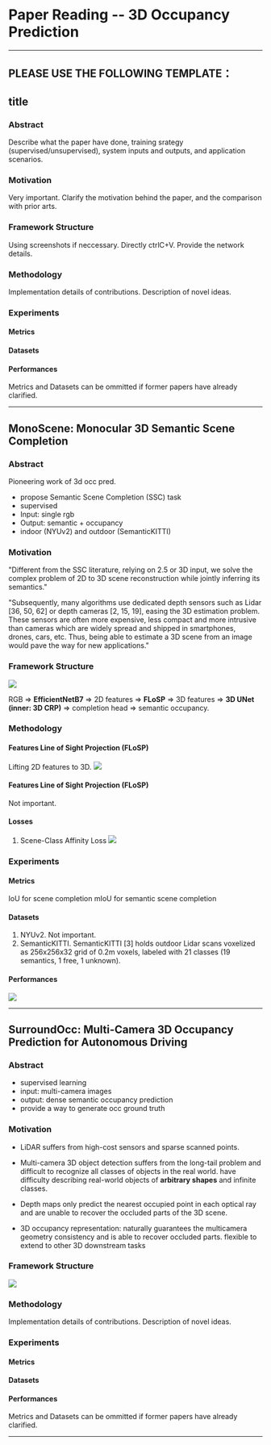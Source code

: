 # Paper Reading -- 3D Occupancy Prediction 


---
## PLEASE USE THE FOLLOWING TEMPLATE：
## title
### Abstract
Describe what the paper have done, training srategy (supervised/unsupervised), system inputs and outputs, and application scenarios. 

### Motivation
Very important. 
Clarify the motivation behind the paper, and the comparison with prior arts.

### Framework Structure
Using screenshots if neccessary. Directly ctrlC+V. 
Provide the network details. 


### Methodology
Implementation details of contributions. Description of novel ideas. 


### Experiments
#### Metrics
#### Datasets
#### Performances

Metrics and Datasets can be ommitted if former papers have already clarified. 



---


## MonoScene: Monocular 3D Semantic Scene Completion

### Abstract
Pioneering work of 3d occ pred. 

- propose Semantic Scene Completion (SSC) task 
- supervised
- Input: single rgb
- Output: semantic + occupancy
- indoor (NYUv2) and outdoor (SemanticKITTI)


### Motivation
"Different from the SSC literature, relying on 2.5 or 3D input, we solve the complex problem of 2D to 3D scene reconstruction while jointly inferring its semantics."

"Subsequently, many algorithms use dedicated depth sensors such as Lidar [36, 50, 62] or depth cameras [2, 15, 19], easing the 3D estimation problem. These sensors are often more expensive, less compact and more intrusive than cameras which are widely spread and shipped in smartphones, drones, cars, etc. Thus, being able to estimate a 3D scene from an image would pave the way for new applications."


### Framework Structure
![](https://s3.hedgedoc.org/hd1-demo/uploads/ac81cc66-f3d5-4e3f-bc88-fa448d594733.png)

RGB $\Rightarrow$ **EfficientNetB7** $\Rightarrow$ 2D features  $\Rightarrow$ **FLoSP** $\Rightarrow$ 3D features $\Rightarrow$ **3D UNet (inner: 3D CRP)** $\Rightarrow$ completion head $\Rightarrow$ semantic occupancy.

### Methodology

#### Features Line of Sight Projection (FLoSP)
Lifting 2D features to 3D.
![](https://s3.hedgedoc.org/hd1-demo/uploads/285950e3-bf04-495a-b470-b2da40d870d9.png)


#### Features Line of Sight Projection (FLoSP)
Not important. 

#### Losses
1. Scene-Class Affinity Loss
![](https://s3.hedgedoc.org/hd1-demo/uploads/d6801a75-7c63-46b7-8397-f480c5f38294.png)


### Experiments

#### Metrics
IoU for scene completion
mIoU for semantic scene completion

#### Datasets
1. NYUv2. Not important.
2. SemanticKITTI. SemanticKITTI [3] holds outdoor Lidar scans voxelized as 256x256x32 grid of 0.2m voxels, labeled with 21 classes (19 semantics, 1 free, 1 unknown).


#### Performances
![](https://s3.hedgedoc.org/hd1-demo/uploads/8dee4752-7c0d-4d5f-a7a7-05f0b93c8084.png)

---
## SurroundOcc: Multi-Camera 3D Occupancy Prediction for Autonomous Driving
### Abstract

- supervised learning
- input: multi-camera images
- output: dense semantic occupancy prediction
- provide a way to generate occ ground truth


### Motivation
- LiDAR
suffers from high-cost sensors and sparse scanned points.

- Multi-camera 3D object detection
suffers from the long-tail problem and difficult to recognize all classes of objects in the real world.
have difficulty describing real-world objects of **arbitrary shapes** and infinite classes.

- Depth maps
only predict the nearest occupied point in each optical ray and are unable to recover the occluded parts of the 3D scene.

- 3D occupancy representation:
naturally guarantees the multicamera geometry consistency and is able to recover occluded parts.
flexible to extend to other 3D downstream tasks


### Framework Structure
![](https://s3.hedgedoc.org/hd1-demo/uploads/6f59f26e-1a2c-4a43-a2da-268ab739c770.png)



### Methodology
Implementation details of contributions. Description of novel ideas. 


### Experiments
#### Metrics
#### Datasets
#### Performances

Metrics and Datasets can be ommitted if former papers have already clarified. 

---
